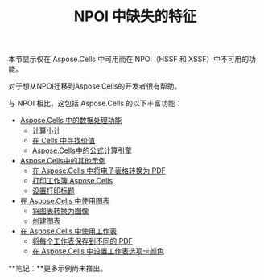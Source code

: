 ﻿---
title: NPOI 中缺失的特征
type: docs
weight: 20
url: /zh/net/missing-features-in-npoi/
---
本节显示仅在 Aspose.Cells 中可用而在 NPOI（HSSF 和 XSSF）中不可用的功能。

对于想从NPOI迁移到Aspose.Cells的开发者很有帮助。

与 NPOI 相比，这包括 Aspose.Cells 的以下丰富功能：

- [Aspose.Cells 中的数据处理功能](/cells/zh/net/data-handling-features-in-aspose-cells/)
  - [计算小计](/cells/zh/net/calculate-sub-totals/)
  - [在 Cells 中寻找价值](/cells/zh/net/find-value-in-cells/)
  - [Aspose.Cells中的公式计算引擎](/cells/zh/net/formula-calculation-engine-in-aspose-cells/)
- [Aspose.Cells中的其他示例](/cells/zh/net/miscellaneous-examples-in-aspose-cells/)
  - [在 Aspose.Cells 中将电子表格转换为 PDF](/cells/zh/net/convert-spreadsheet-to-pdf-in-aspose-cells/)
  - [打印工作簿 Aspose.Cells](/cells/zh/net/printing-workbooks-in-aspose-cells/)
  - [设置打印标题](/cells/zh/net/set-print-titles/)
- [在 Aspose.Cells 中使用图表](/cells/zh/net/working-with-charts-in-aspose-cells/)
  - [将图表转换为图像](/cells/zh/net/convert-chart-to-images/)
  - [创建图表](/cells/zh/net/create-charts/)
- [在 Aspose.Cells 中使用工作表](/cells/zh/net/working-with-worksheets-in-aspose-cells/)
  - [将每个工作表保存到不同的 PDF](/cells/zh/net/save-each-worksheet-to-different-pdf/)
  - [在 Aspose.Cells 中设置工作表选项卡颜色](/cells/zh/net/set-worksheet-tab-color-in-aspose-cells/)

**笔记：**更多示例尚未推出。
